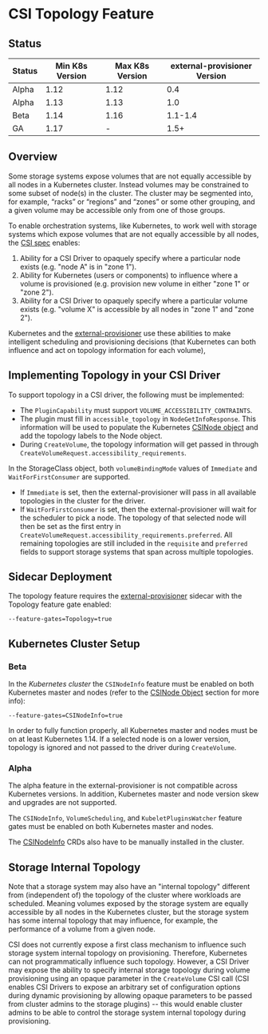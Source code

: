 # CSI Topology Feature

## Status

Status | Min K8s Version | Max K8s Version | external-provisioner Version
--|--|--|--
Alpha | 1.12 | 1.12 | 0.4
Alpha | 1.13 | 1.13 | 1.0
Beta | 1.14 | 1.16 | 1.1-1.4
GA   | 1.17 | - | 1.5+

## Overview
Some storage systems expose volumes that are not equally accessible by all nodes in a Kubernetes cluster. Instead volumes may be constrained to some subset of node(s) in the cluster. The cluster may be segmented into, for example, “racks” or “regions” and “zones” or some other grouping, and a given volume may be accessible only from one of those groups.

To enable orchestration systems, like Kubernetes, to work well with storage systems which expose volumes that are not equally accessible by all nodes, the [CSI spec](https://github.com/container-storage-interface/spec/blob/master/spec.md) enables:

1. Ability for a CSI Driver to opaquely specify where a particular node exists (e.g. "node A" is in "zone 1").
2. Ability for Kubernetes (users or components) to influence where a volume is provisioned (e.g. provision new volume in either "zone 1" or "zone 2").
3. Ability for a CSI Driver to opaquely specify where a particular volume exists (e.g. "volume X" is accessible by all nodes in "zone 1" and "zone 2").

Kubernetes and the [external-provisioner](external-provisioner.md) use these abilities to make intelligent scheduling and provisioning decisions (that Kubernetes can both influence and act on topology information for each volume),

## Implementing Topology in your CSI Driver

To support topology in a CSI driver, the following must be implemented:

* The `PluginCapability` must support `VOLUME_ACCESSIBILITY_CONTRAINTS`.
* The plugin must fill in `accessible_topology` in `NodeGetInfoResponse`.
  This information will be used to populate the Kubernetes [CSINode object](csi-node-object.md) and add the topology labels to the Node object.
* During `CreateVolume`, the topology information will get passed in through `CreateVolumeRequest.accessibility_requirements`.

In the StorageClass object, both `volumeBindingMode` values of `Immediate` and
`WaitForFirstConsumer` are supported.

* If `Immediate` is set, then the
  external-provisioner will pass in all available topologies in the cluster for
  the driver.
* If `WaitForFirstConsumer` is set, then the external-provisioner will wait for
  the scheduler to pick a node. The topology of that selected node will then be
  set as the first entry in `CreateVolumeRequest.accessibility_requirements.preferred`.
  All remaining topologies are still included in the `requisite` and `preferred`
  fields to support storage systems that span across multiple topologies.

## Sidecar Deployment

The topology feature requires the
[external-provisioner](external-provisioner.md) sidecar with the
Topology feature gate enabled:

```
--feature-gates=Topology=true
```

## Kubernetes Cluster Setup

### Beta

In the *Kubernetes cluster* the `CSINodeInfo` feature must be enabled on both Kubernetes master and nodes (refer to the [CSINode Object](csi-node-object.md) section for more info):

```
--feature-gates=CSINodeInfo=true
```

In order to fully function properly, all Kubernetes master and nodes must be on at least
Kubernetes 1.14. If a selected node is on a lower version, topology is ignored and not
passed to the driver during `CreateVolume`.

### Alpha

The alpha feature in the external-provisioner is not compatible across
Kubernetes versions. In addition, Kubernetes master and node version skew and
upgrades are not supported.

The `CSINodeInfo`, `VolumeScheduling`, and `KubeletPluginsWatcher` feature gates
must be enabled on both Kubernetes master and nodes.

The [CSINodeInfo](csi-node-object.md) CRDs also have to be manually installed in the
cluster.

## Storage Internal Topology

Note that a storage system may also have an "internal topology" different from (independent of) the topology of the cluster where workloads are scheduled. Meaning volumes exposed by the storage system are equally accessible by all nodes in the Kubernetes cluster, but the storage system has some internal topology that may influence, for example, the performance of a volume from a given node.

CSI does not currently expose a first class mechanism to influence such storage system internal topology on provisioning. Therefore, Kubernetes can not programmatically influence such topology. However, a CSI Driver may expose the ability to specify internal storage topology during volume provisioning using an opaque parameter in the `CreateVolume` CSI call (CSI enables CSI Drivers to expose an arbitrary set of configuration options during dynamic provisioning by allowing opaque parameters to be passed from cluster admins to the storage plugins) -- this would enable cluster admins to be able to control the storage system internal topology during provisioning.
